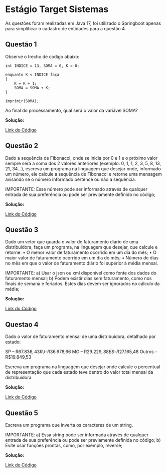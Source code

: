 # Estágio Target Sistemas

As questões foram realizadas em Java 17, foi utilizado o Springboot apenas para simplificar o cadastro de entidades para a questão 4. 

## Questão 1

Observe o trecho de código abaixo:

    int INDICE = 13, SOMA = 0, K = 0;
    
    enquanto K < INDICE faça
    {
    	K = K + 1;
    	SOMA = SOMA + K;
    }
    
    imprimir(SOMA);


Ao final do processamento, qual será o valor da variável SOMA?

<b>Solução:</b> <p><a href="https://github.com/Makeavel/desafioEntrevistas/blob/targetSistemas2023/src/main/java/com/api/target/service/ResultadoDaSoma.java">Link do Código</a></p>  
## Questão 2

Dado a sequência de Fibonacci, onde se inicia por 0 e 1 e o próximo valor sempre será a soma dos 2 valores anteriores (exemplo: 0, 1, 1, 2, 3, 5, 8, 13, 21, 34...), escreva um programa na linguagem que desejar onde, informado um número, ele calcule a sequência de Fibonacci e retorne uma mensagem avisando se o número informado pertence ou não a sequência.

IMPORTANTE: Esse número pode ser informado através de qualquer entrada de sua preferência ou pode ser previamente definido no código;

<b>Solução:</b> <p><a href="https://github.com/Makeavel/desafioEntrevistas/blob/targetSistemas2023/src/main/java/com/api/target/service/Fibonacci.java">Link do Código</a></p>  
## Questão 3 

Dado um vetor que guarda o valor de faturamento diário de uma distribuidora, faça um programa, na linguagem que desejar, que calcule e retorne: • O menor valor de faturamento ocorrido em um dia do mês; • O maior valor de faturamento ocorrido em um dia do mês; • Número de dias no mês em que o valor de faturamento diário foi superior à média mensal.

IMPORTANTE: a) Usar o json ou xml disponível como fonte dos dados do faturamento mensal; b) Podem existir dias sem faturamento, como nos finais de semana e feriados. Estes dias devem ser ignorados no cálculo da média;

<b>Solução:</b> <p><a href="https://github.com/Makeavel/desafioEntrevistas/blob/targetSistemas2023/src/main/java/com/api/target/service/EstatisticaVendas.java">Link do Código</a></p>  
## Questao 4 

Dado o valor de faturamento mensal de uma distribuidora, detalhado por estado:

SP – R$67.836,43 RJ – R$36.678,66 MG – R$29.229,88 ES – R$27.165,48 Outros – R$19.849,53

Escreva um programa na linguagem que desejar onde calcule o percentual de representação que cada estado teve dentro do valor total mensal da distribuidora.

<b>Solução:</b> <p><a href="https://github.com/Makeavel/desafioEntrevistas/blob/targetSistemas2023/src/main/java/com/api/target/service/PercentualFaturamento.java">Link do Código</a></p>  
## Questão 5

Escreva um programa que inverta os caracteres de um string.

IMPORTANTE: a) Essa string pode ser informada através de qualquer entrada de sua preferência ou pode ser previamente definida no código; b) Evite usar funções prontas, como, por exemplo, reverse;

<b>Solução:</b> <p><a href="https://github.com/Makeavel/desafioEntrevistas/blob/targetSistemas2023/src/main/java/com/api/target/service/InverteString.java">Link do Código</a></p>  
